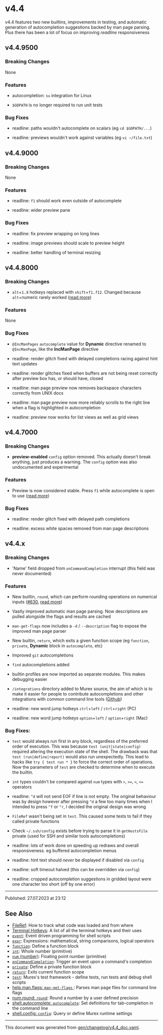 # v4.4

v4.4 features two new builtins, improvements in testing, and automatic generation of autocompletion suggestions backed by man page parsing. Plus there has been a lot of focus on improving _readline_ responsiveness

## v4.4.9500

### Breaking Changes

None

### Features

* autocompletion: `su` integration for Linux

* `$GOPATH` is no longer required to run unit tests

### Bug Fixes

* readline: paths wouldn't autocomplete on scalars (eg `cd $GOPATH/...`)

* readline: previews wouldn't work against variables (eg `vi ~/file.txt`)

## v4.4.9000

### Breaking Changes

None

### Features

* readline: `f1` should work even outside of autocomplete

* readline: wider preview pane

### Bug Fixes

* readline: fix preview wrapping on long lines

* readline: image previews should scale to preview height

* readline: better handling of terminal resizing  

## v4.4.8000

### Breaking Changes

* `alt`+`1`..`9` hotkeys replaced with `shift`+`f1`..`f12`. Changed because `alt`+numeric rarely worked ([read more](../user-guide/terminal-keys.md#recalling-previous-words))

### Features

None

### Bug Fixes

* `@IncManPages` `autocomplete` value for **Dynamic** directive renamed to `@IncManPage`, like the **IncManPage** directive

* readline: render glitch fixed with delayed completions racing against hint text updates

* readline: render glitches fixed when buffers are not being reset correctly after preview box has, or should have, closed

* readline: man page preview now removes backspace characters correctly from UNIX docs

* readline: man page preview now more reliably scrolls to the right line when a flag is highlighted in autocompletion

* readline: preview now works for list views as well as grid views

## v4.4.7000

### Breaking Changes

* **preview-enabled** `config` option removed. This actually doesn't break anything, just produces a warning. The `config` option was also undocumented and experimental

### Features

* Preview is now considered stable. Press `f1` while autocomplete is open to use ([read more](../user-guide/terminal-keys.md#preview-box))

### Bug Fixes

* readline: render glitch fixed with delayed path completions

* readline: excess white spaces removed from man page descriptions

## v4.4.x

### Breaking Changes

* 'Name' field dropped from `onCommandCompletion` interrupt (this field was never documented)

### Features

* New builtin, `round`, which can perform rounding operations on numerical inputs ([#630](https://github.com/lmorg/murex/issues/630), [read more](../commands/round.md)) 

* Vastly improved automatic man page parsing. Now descriptions are pulled alongside the flags and results are cached

* `man-get-flags` now includes a `-d` / `--description` flag to expose the improved man page parser

* New builtin, `return`, which exits a given function scope (eg `function`, `private`, **Dynamic** block in `autocomplete`, etc)

* Improved `git` autocompletions

* `find` autocompletions added

* builtin profiles are now imported as separate modules. This makes debugging easier

* `/integrations` directory added to Murex source, the aim of which is to make it easier for people to contribute autocompletions and other integrations with common command line tools ([Github](https://github.com/lmorg/murex/tree/master/intergrations))

* readline: new word jump hotkeys `ctrl`+`left` / `ctrl`+`right` (PC)

* readline: new word jump hotkeys `option`+`left` / `option`+`right` (Mac)

### Bug Fixes:

* `test` would always run first in any block, regardless of the preferred order of execution. This was because `test (unit|state|config)` required altering the execution state of the shell. The drawback was that `test (run|define|report)` would also run unexpectedly. This lead to hacks like `try { test run * }` to force the correct order of operations. Now the parameters of `test` are checked to determine when to execute the builtin.

* `int` types couldn't be compared against `num` types with `>`, `>=`, `<`, `<=` operators

* readline: `^d` will not send EOF if line is not empty. The original behaviour was by design however after pressing `^d` a few too many times when I intended to press `^f` or `^r`, I decided the original design was wrong

* `FileRef` wasn't being set in `test`. This caused some tests to fail if they called private functions

* Check `~/.ssh/config` exists before trying to parse it in `getHostsFile` private (used for SSH and similar tools autocompletions)

* readline: lots of work done on speeding up redraws and overall responsiveness. eg buffered autocompletion menus

* readline: hint text should _never_ be displayed if disabled via `config`

* readline: soft timeout halved (this can be overridden via `config`)

* readline: cropped autocompletion suggestions in gridded layout were one character too short (off by one error)

<hr>

Published: 27.07.2023 at 23:12

## See Also

* [FileRef](../user-guide/fileref.md):
  How to track what code was loaded and from where
* [Terminal Hotkeys](../user-guide/terminal-keys.md):
  A list of all the terminal hotkeys and their uses
* [`event`](../commands/event.md):
  Event driven programming for shell scripts
* [`expr`](../commands/expr.md):
  Expressions: mathematical, string comparisons, logical operators
* [`function`](../commands/function.md):
  Define a function block
* [`int`](../types/int.md):
  Whole number (primitive)
* [`num` (number)](../types/num.md):
  Floating point number (primitive)
* [`onCommandCompletion`](../events/oncommandcompletion.md):
  Trigger an event upon a command's completion
* [`private`](../commands/private.md):
  Define a private function block
* [`return`](../commands/return.md):
  Exits current function scope
* [`test`](../commands/test.md):
  Murex's test framework - define tests, run tests and debug shell scripts
* [help.man.flags: `man-get-flags` ](../commands/man-get-flags.md):
  Parses man page files for command line flags 
* [num.round: `round`](../commands/round.md):
  Round a number by a user defined precision
* [shell.autocomplete: `autocomplete`](../commands/autocomplete.md):
  Set definitions for tab-completion in the command line
* [shell.config: `config`](../commands/config.md):
  Query or define Murex runtime settings

<hr/>

This document was generated from [gen/changelog/v4.4_doc.yaml](https://github.com/lmorg/murex/blob/master/gen/changelog/v4.4_doc.yaml).